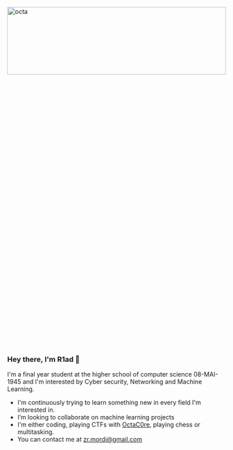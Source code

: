 <img src="https://user-images.githubusercontent.com/43653256/210185126-89807bbf-93a9-42b0-8259-6f6d6d9401fb.jpg"
     alt="octa"
     style="width:100%; height:20%;" />
### Hey there, I'm R1ad 👋


I'm a final year student at the higher school of computer science 08-MAI-1945 and I'm interested by Cyber security, Networking and Machine Learning.

- I'm continuously trying to learn something new in every field I'm interested in.
- I’m looking to collaborate on machine learning projects
- I'm either coding, playing CTFs with [OctaC0re](https://ctftime.org/team/141485), playing chess or multitasking.
- You can contact me at zr.mordi@gmail.com


